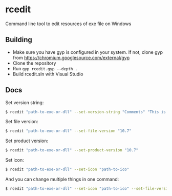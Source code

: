 # rcedit

Command line tool to edit resources of exe file on Windows

## Building
  * Make sure you have gyp is configured in your system. If not, clone gyp from https://chromium.googlesource.com/external/gyp
  * Clone the repository
  * Run `gyp rcedit.gyp --depth .`
  * Build rcedit.sln with Visual Studio

## Docs

Set version string:

```bash
$ rcedit "path-to-exe-or-dll" --set-version-string "Comments" "This is an exe"
```

Set file version:

```bash
$ rcedit "path-to-exe-or-dll" --set-file-version "10.7"
```

Set product version:

```bash
$ rcedit "path-to-exe-or-dll" --set-product-version "10.7"
```

Set icon:

```bash
$ rcedit "path-to-exe-or-dll" --set-icon "path-to-ico"
```

And you can change multiple things in one command:

```bash
$ rcedit "path-to-exe-or-dll" --set-icon "path-to-ico" --set-file-version "10.7"
```
